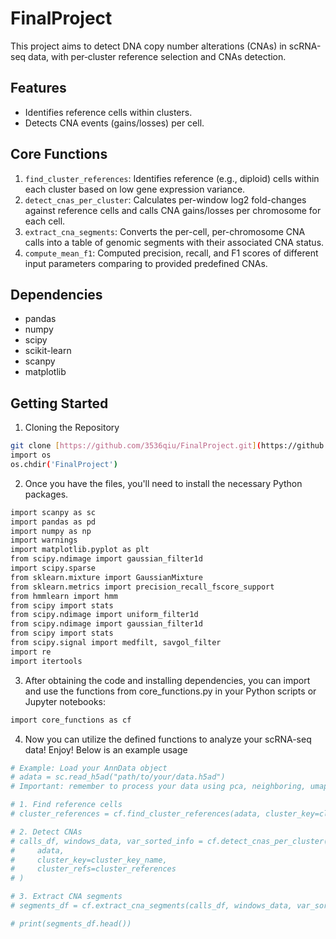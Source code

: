 # FinalProject
This project aims to detect DNA copy number alterations (CNAs) in scRNA-seq data, with per‑cluster reference selection and CNAs detection.
## Features
-   Identifies reference cells within clusters.
-   Detects CNA events (gains/losses) per cell.
## Core Functions
1.  `find_cluster_references`: Identifies reference (e.g., diploid) cells within each cluster based on low gene expression variance.
2.  `detect_cnas_per_cluster`: Calculates per-window log2 fold-changes against reference cells and calls CNA gains/losses per chromosome for each cell.
3.  `extract_cna_segments`: Converts the per-cell, per-chromosome CNA calls into a table of genomic segments with their associated CNA status.
4.  `compute_mean_f1`: Computed precision, recall, and F1 scores of different input parameters comparing to provided predefined CNAs. 
## Dependencies
-   pandas
-   numpy
-   scipy
-   scikit-learn
-   scanpy
-   matplotlib
## Getting Started

1. Cloning the Repository

```bash
git clone [https://github.com/3536qiu/FinalProject.git](https://github.com/3536qiu/FinalProject.git)
import os
os.chdir('FinalProject')
```
2. Once you have the files, you'll need to install the necessary Python packages.
```bash
import scanpy as sc
import pandas as pd
import numpy as np
import warnings
import matplotlib.pyplot as plt
from scipy.ndimage import gaussian_filter1d
import scipy.sparse
from sklearn.mixture import GaussianMixture
from sklearn.metrics import precision_recall_fscore_support
from hmmlearn import hmm
from scipy import stats
from scipy.ndimage import uniform_filter1d
from scipy.ndimage import gaussian_filter1d
from scipy import stats
from scipy.signal import medfilt, savgol_filter
import re
import itertools
```
3. After obtaining the code and installing dependencies, you can import and use the functions from core_functions.py in your Python scripts or Jupyter notebooks:
```bash
import core_functions as cf
```
4. Now you can utilize the defined functions to analyze your scRNA-seq data! Enjoy! Below is an example usage
```bash
# Example: Load your AnnData object
# adata = sc.read_h5ad("path/to/your/data.h5ad")
# Important: remember to process your data using pca, neighboring, umap and leiden

# 1. Find reference cells
# cluster_references = cf.find_cluster_references(adata, cluster_key=cluster_key_name)

# 2. Detect CNAs
# calls_df, windows_data, var_sorted_info = cf.detect_cnas_per_cluster(
#     adata,
#     cluster_key=cluster_key_name,
#     cluster_refs=cluster_references
# )

# 3. Extract CNA segments
# segments_df = cf.extract_cna_segments(calls_df, windows_data, var_sorted_info)

# print(segments_df.head())
```

